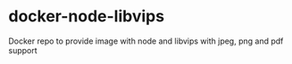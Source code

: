 # docker-node-libvips
Docker repo to provide image with node and libvips with jpeg, png and pdf support
